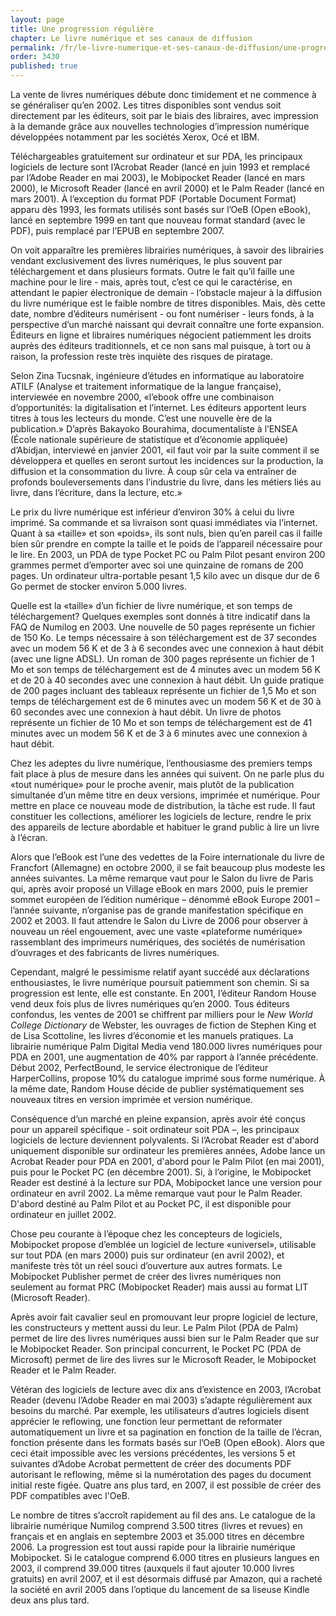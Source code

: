 ```yaml
---
layout: page
title: Une progression régulière
chapter: Le livre numérique et ses canaux de diffusion
permalink: /fr/le-livre-numerique-et-ses-canaux-de-diffusion/une-progression-reguliere/
order: 3430
published: true
---
```

<p>La vente de livres numériques débute donc timidement et ne commence à se généraliser qu’en 2002. Les titres disponibles sont vendus soit directement par les éditeurs, soit par le biais des libraires, avec impression à la demande grâce aux nouvelles technologies d’impression numérique développées notamment par les sociétés Xerox, Océ et IBM.</p>

<p>Téléchargeables gratuitement sur ordinateur et sur PDA, les principaux logiciels de lecture sont l’Acrobat Reader (lancé en juin 1993 et remplacé par l’Adobe Reader en mai 2003), le Mobipocket Reader (lancé en mars 2000), le Microsoft Reader (lancé en avril 2000) et le Palm Reader (lancé en mars 2001). À l’exception du format PDF (Portable Document Format) apparu dès 1993, les formats utilisés sont basés sur l’OeB (Open eBook), lancé en septembre 1999 en tant que nouveau format standard (avec le PDF), puis remplacé par l’EPUB en septembre 2007.</p>

<p>On voit apparaître les premières librairies numériques, à savoir des librairies vendant exclusivement des livres numériques, le plus souvent par téléchargement et dans plusieurs formats. Outre le fait qu’il faille une machine pour le lire - mais, après tout, c’est ce qui le caractérise, en attendant le papier électronique de demain - l’obstacle majeur à la diffusion du livre numérique est le faible nombre de titres disponibles. Mais, dès cette date, nombre d’éditeurs numérisent - ou font numériser - leurs fonds, à la perspective d’un marché naissant qui devrait connaître une forte expansion. Éditeurs en ligne et libraires numériques négocient patiemment les droits auprès des éditeurs traditionnels, et ce non sans mal puisque, à tort ou à raison, la profession reste très inquiète des risques de piratage.</p>

<p>Selon Zina Tucsnak, ingénieure d’études en informatique au laboratoire ATILF (Analyse et traitement informatique de la langue française), interviewée en novembre 2000, «l’ebook offre une combinaison d’opportunités: la digitalisation et l’internet. Les éditeurs apportent leurs titres à tous les lecteurs du monde. C’est une nouvelle ère de la publication.» D’après Bakayoko Bourahima, documentaliste à l’ENSEA (École nationale supérieure de statistique et d’économie appliquée) d’Abidjan, interviewé en janvier 2001, «il faut voir par la suite comment il se développera et quelles en seront surtout les incidences sur la production, la diffusion et la consommation du livre. À coup sûr cela va entraîner de profonds bouleversements dans l’industrie du livre, dans les métiers liés au livre, dans l’écriture, dans la lecture, etc.»</p>

<p>Le prix du livre numérique est inférieur d’environ 30% à celui du livre imprimé. Sa commande et sa livraison sont quasi immédiates via l’internet. Quant à sa «taille» et son «poids», ils sont nuls, bien qu’en pareil cas il faille bien sûr prendre en compte la taille et le poids de l’appareil nécessaire pour le lire. En 2003, un PDA de type Pocket PC ou Palm Pilot pesant environ 200 grammes permet d’emporter avec soi une quinzaine de romans de 200 pages. Un ordinateur ultra-portable pesant 1,5 kilo avec un disque dur de 6 Go permet de stocker environ 5.000 livres.</p>

<p>Quelle est la «taille» d’un fichier de livre numérique, et son temps de téléchargement? Quelques exemples sont donnés à titre indicatif dans la FAQ de Numilog en 2003. Une nouvelle de 50 pages représente un fichier de 150 Ko. Le temps nécessaire à son téléchargement est de 37 secondes avec un modem 56 K et de 3 à 6 secondes avec une connexion à haut débit (avec une ligne ADSL). Un roman de 300 pages représente un fichier de 1 Mo et son temps de téléchargement est de 4 minutes avec un modem 56 K et de 20 à 40 secondes avec une connexion à haut débit. Un guide pratique de 200 pages incluant des tableaux représente un fichier de 1,5 Mo et son temps de téléchargement est de 6 minutes avec un modem 56 K et de 30 à 60 secondes avec une connexion à haut débit. Un livre de photos représente un fichier de 10 Mo et son temps de téléchargement est de 41 minutes avec un modem 56 K et de 3 à 6 minutes avec une connexion à haut débit.</p>

<p>Chez les adeptes du livre numérique, l’enthousiasme des premiers temps fait place à plus de mesure dans les années qui suivent. On ne parle plus du «tout numérique» pour le proche avenir, mais plutôt de la publication simultanée d’un même titre en deux versions, imprimée et numérique. Pour mettre en place ce nouveau mode de distribution, la tâche est rude. Il faut constituer les collections, améliorer les logiciels de lecture, rendre le prix des appareils de lecture abordable et habituer le grand public à lire un livre à l’écran.</p>

<p>Alors que l’eBook est l’une des vedettes de la Foire internationale du livre de Francfort (Allemagne) en octobre 2000, il se fait beaucoup plus modeste les années suivantes. La même remarque vaut pour le Salon du livre de Paris qui, après avoir proposé un Village eBook en mars 2000, puis le premier sommet européen de l’édition numérique – dénommé eBook Europe 2001 – l’année suivante, n’organise pas de grande manifestation spécifique en 2002 et 2003. Il faut attendre le Salon du Livre de 2006 pour observer à nouveau un réel engouement, avec une vaste «plateforme numérique» rassemblant des imprimeurs numériques, des sociétés de numérisation d’ouvrages et des fabricants de livres numériques.</p>

<p>Cependant, malgré le pessimisme relatif ayant succédé aux déclarations enthousiastes, le livre numérique poursuit patiemment son chemin. Si sa progression est lente, elle est constante. En 2001, l’éditeur Random House vend deux fois plus de livres numériques qu’en 2000. Tous éditeurs confondus, les ventes de 2001 se chiffrent par milliers pour le <em>New World College Dictionary</em> de Webster, les ouvrages de fiction de Stephen King et de Lisa Scottoline, les livres d’économie et les manuels pratiques. La librairie numérique Palm Digital Media vend 180.000 livres numériques pour PDA en 2001, une augmentation de 40% par rapport à l’année précédente. Début 2002, PerfectBound, le service électronique de l’éditeur HarperCollins, propose 10% du catalogue imprimé sous forme numérique. À la même date, Random House décide de publier systématiquement ses nouveaux titres en version imprimée et version numérique.</p>

<p>Conséquence d’un marché en pleine expansion, après avoir été conçus pour un appareil spécifique - soit ordinateur soit PDA –, les principaux logiciels de lecture deviennent polyvalents. Si l’Acrobat Reader est d'abord uniquement disponible sur ordinateur les premières années, Adobe lance un Acrobat Reader pour PDA en 2001, d'abord pour le Palm Pilot (en mai 2001), puis pour le Pocket PC (en décembre 2001). Si, à l’origine, le Mobipocket Reader est destiné à la lecture sur PDA, Mobipocket lance une version pour ordinateur en avril 2002. La même remarque vaut pour le Palm Reader. D'abord destiné au Palm Pilot et au Pocket PC, il est disponible pour ordinateur en juillet 2002.</p>

<p>Chose peu courante à l’époque chez les concepteurs de logiciels, Mobipocket propose d’emblée un logiciel de lecture «universel», utilisable sur tout PDA (en mars 2000) puis sur ordinateur (en avril 2002), et manifeste très tôt un réel souci d’ouverture aux autres formats. Le Mobipocket Publisher permet de créer des livres numériques non seulement au format PRC (Mobipocket Reader) mais aussi au format LIT (Microsoft Reader).</p>

<p>Après avoir fait cavalier seul en promouvant leur propre logiciel de lecture, les constructeurs y mettent aussi du leur. Le Palm Pilot (PDA de Palm) permet de lire des livres numériques aussi bien sur le Palm Reader que sur le Mobipocket Reader. Son principal concurrent, le Pocket PC (PDA de Microsoft) permet de lire des livres sur le Microsoft Reader, le Mobipocket Reader et le Palm Reader.</p>

<p>Vétéran des logiciels de lecture avec dix ans d’existence en 2003, l’Acrobat Reader (devenu l’Adobe Reader en mai 2003) s’adapte régulièrement aux besoins du marché. Par exemple, les utilisateurs d’autres logiciels disent apprécier le reflowing, une fonction leur permettant de reformater automatiquement un livre et sa pagination en fonction de la taille de l’écran, fonction présente dans les formats basés sur l’OeB (Open eBook). Alors que ceci était impossible avec les versions précédentes, les versions 5 et suivantes d’Adobe Acrobat permettent de créer des documents PDF autorisant le reflowing, même si la numérotation des pages du document initial reste figée. Quatre ans plus tard, en 2007, il est possible de créer des PDF compatibles avec l'OeB.</p>

<p>Le nombre de titres s’accroît rapidement au fil des ans. Le catalogue de la librairie numérique Numilog comprend 3.500 titres (livres et revues) en français et en anglais en septembre 2003 et 35.000 titres en décembre 2006. La progression est tout aussi rapide pour la librairie numérique Mobipocket. Si le catalogue comprend 6.000 titres en plusieurs langues en 2003, il comprend 39.000 titres (auxquels il faut ajouter 10.000 livres gratuits) en avril 2007, et il est désormais diffusé par Amazon, qui a racheté la société en avril 2005 dans l’optique du lancement de sa liseuse Kindle deux ans plus tard.</p>